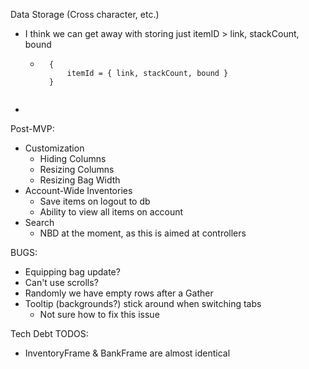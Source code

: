 Data Storage (Cross character, etc.)
- I think we can get away with storing just itemID > link, stackCount, bound
    - ```
        {
            itemId = { link, stackCount, bound }
        }
    ```
- 

Post-MVP:
- Customization
    - Hiding Columns
    - Resizing Columns
    - Resizing Bag Width
- Account-Wide Inventories
    - Save items on logout to db
    - Ability to view all items on account
- Search
    - NBD at the moment, as this is aimed at controllers

BUGS:
- Equipping bag update?
- Can't use scrolls?
- Randomly we have empty rows after a Gather
- Tooltip (backgrounds?) stick around when switching tabs
    - Not sure how to fix this issue

Tech Debt TODOS:
- InventoryFrame & BankFrame are almost identical